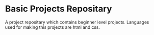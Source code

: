 # Basic Projects Repositary
A project repositary which contains beginner level projects. Languages used for making this projects are html and css. 
